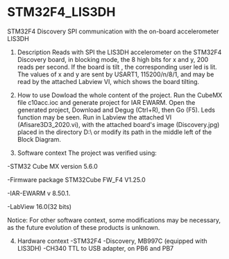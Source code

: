 # STM32F4_LIS3DH
STM32F4 Discovery SPI communication with the on-board accelerometer LIS3DH
1. Description
Reads with SPI the LIS3DH accelerometer on the STM32F4 Discovery board, in blocking mode, the 8 high bits for x and y, 200 reads per second. If the board is tilt , the corresponding user led is lit. The values of x and y are sent by USART1, 115200/n/8/1, and may be read by the attached Labview VI, which shows the board tilting.

2. How to use
Dowload the whole content of the project.
Run the CubeMX file c10acc.ioc and generate project for IAR EWARM. Open the generated project, Download and Degug (Ctrl+R), then Go (F5). Leds function may be seen.
Run in Labview the attached VI (Afisare3D3_2020.vi), with the attached board's image (Discovery.jpg) placed in the directory D:\ or modify its path in the middle left of the Block Diagram.  

3. Software context
The project was verified using:

-STM32 Cube MX version 5.6.0

-Firmware package STM32Cube FW_F4 V1.25.0

-IAR-EWARM v 8.50.1.

-LabView 16.0(32 bits)

Notice: For other software context, some modifications may be necessary, as the future evolution of these products is unknown.

4. Hardware context
-STM32F4 -Discovery, MB997C (equipped with LIS3DH)
-CH340  TTL to USB adapter, on PB6 and PB7
